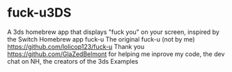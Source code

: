 # fuck-u3DS
A 3ds homebrew app that displays "fuck you" on your screen, inspired by the Switch Homebrew app fuck-u
The original fuck-u (not by me) https://github.com/lolicop123/fuck-u
Thank you https://github.com/GlaZedBelmont for helping me inprove my code, the dev chat on NH, the creators of the 3ds Examples
